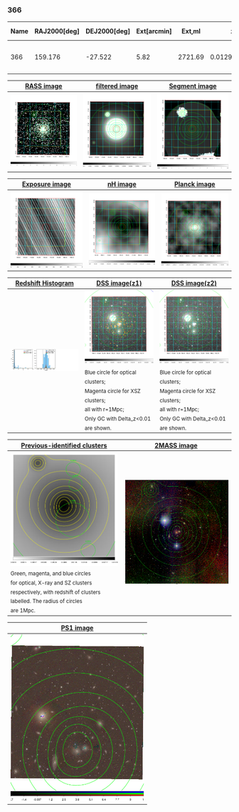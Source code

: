<div STYLE="page-break-after: always;"></div>

### 366

|Name|RAJ2000[deg]|DEJ2000[deg] |Ext[arcmin]| Ext,ml | z | z_src| C|GC(XSZ,Delta_z<0.01)| GC(OPT,Delta_z<0.01)|GC| R_sig[arcmin] | R500[arcmin] | R500[Mpc]| CRsig[c/s] | CR500[c/s] |L500[1E44 erg/s]|F500[1E-12 erg/s/cm^2]| M500[1E14 Msun]|Tx[keV]|Cnt_sig|Beta|Rc[arcmin]|Comment|Alias|
|---|---|---|---|---|---|------|---|--------|---------|----------|---|---|---|---|---|---|---|---|---|---|---|---|---|---|
|366| 159.176| -27.522| 5.82| 2721.69| 0.0129(0.005)| z1, z_xsz| B| MCXC, XB| A, N| A, MCXC, N, W, XB| 45.550| 47.112| 0.745| 4.316(0.150)| 4.340(0.150)| 0.275(0.005)| 73.703(1.322)| 1.19(0.01)| 2.40(0.01)| 1581.9| 0.621(-0.010+0.010)| 5.473(-0.218+0.228)| -| k538|

|[RASS image](../image/366/366_img.pdf)|[filtered image](../image/366/366_fil.pdf)|[Segment image](../image/366/366_seg.pdf)|
|-------------------|--------------------|-------------------|
| <img src="../image/366/366_img.png" width="300">  | <img src="../image/366/366_fil.png" width="300">   | <img src="../image/366/366_seg.png" width="300">  |

|[Exposure image](../image/366/366_mex.pdf)| [nH image](../image/366/366_nh.pdf)| [Planck image](../image/366/366_p.pdf)|
|-------------------|--------------------|-------------------|
|<img src="../image/366/366_mex.png" width="300">   | <img src="../image/366/366_nh.png" width="300">    | <img src="../image/366/366_p.png" width="300"> |

|[Redshift Histogram](../image/366/366_zg.pdf) | [DSS image(z1)](../image/366/366_dss_z1.pdf)      |  [DSS image(z2)](../image/366/366_dss_z2.pdf)    |
|-------------------|--------------------|-------------------|
|<img src="../image/366/366_zg.png" width="300"> |<img src="../image/366/366_dss_z1.png" width="300"> <sub><br>Blue circle for optical clusters; <br>Magenta circle for XSZ clusters; <br>all with r=1Mpc; <br>Only GC with Delta_z<0.01 are shown. </sub>| <img src="../image/366/366_dss_z2.png" width="300"><sub><br>Blue circle for optical clusters; <br>Magenta circle for XSZ clusters; <br>all with r=1Mpc; <br>Only GC with Delta_z<0.01 are shown. </sub> |

|[Previous-identified clusters](../image/366/366_gc.pdf) | [2MASS image](../image/366/366_2mass.pdf)      |
|-------------------|-------------------|
|<img src=../image/366/366_gc.png width="300"> <br><sub>Green, magenta, and blue circles <br>for optical, X-ray and SZ clusters <br>respectively, with redshift of clusters <br>labelled. The radius of circles <br>are 1Mpc.</sub>|<img src="../image/366/366_2mass.png" width="300">  |

|[PS1 image](../image/366/366_ps1.pdf)            |
|-------------------|
| <img src="../image/366/366_ps1.png" width="300">  |
